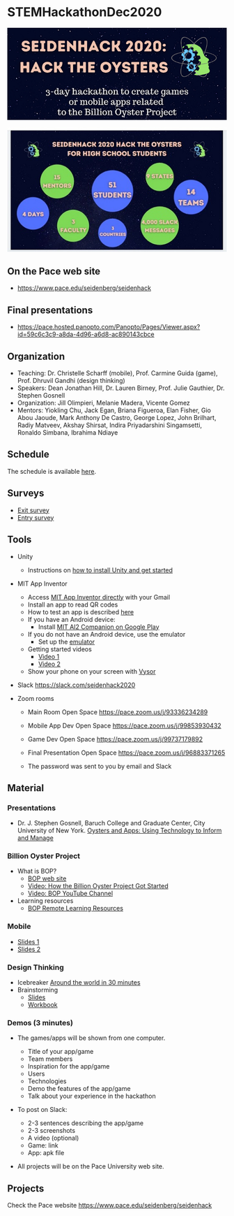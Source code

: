 # STEMHackathonDec2020

![banner](https://github.com/PACESTEM/STEMHackathonDec2020/blob/main/bannersmall.png)

![conclusion](https://github.com/PACESTEM/STEMHackathonDec2020/blob/main/conclusion.jpg)

## On the Pace web site

  * https://www.pace.edu/seidenberg/seidenhack

## Final presentations
  
  * https://pace.hosted.panopto.com/Panopto/Pages/Viewer.aspx?id=59c6c3c9-a8da-4d96-a6d8-ac890143cbce
  
## Organization

  * Teaching: Dr. Christelle Scharff (mobile), Prof. Carmine Guida (game), Prof. Dhruvil Gandhi (design thinking)
  * Speakers: Dean Jonathan Hill, Dr. Lauren Birney, Prof. Julie Gauthier, Dr. Stephen Gosnell
  * Organization: Jill Olimpieri, Melanie Madera, Vicente Gomez
  * Mentors: Yiokling	Chu, Jack	Egan, Briana	Figueroa, Elan Fisher, Gio	Abou Jaoude, Mark	Anthony De Castro, George Lopez, John	Brilhart, Radiy	Matveev, Akshay	Shirsat, Indira Priyadarshini Singamsetti, Ronaldo	Simbana, Ibrahima	Ndiaye

## Schedule

The schedule is available [here](https://bit.ly/2VkAGrO).

## Surveys

  * [Exit survey](https://bit.ly/seidenhack202exitsurvey)
  * [Entry survey]( https://bit.ly/seidenhack2020entrysurvey)
  
## Tools

* Unity
  * Instructions on [how to install Unity and get started](http://bit.ly/before_we_begin)
  
* MIT App Inventor
  * Access [MIT App Inventor directly](https://appinventor.mit.edu) with your Gmail
  * Install an app to read QR codes 
  * How to test an app is described [here](http://appinventor.mit.edu/explore/ai2/setup)
  * If you have an Android device:
    * Install [MIT AI2 Companion on Google Play](https://play.google.com/store/apps/details?id=edu.mit.appinventor.aicompanion3&hl=en_US&gl=US)
  * If you do not have an Android device, use the emulator
    * Set up the [emulator](https://appinventor.mit.edu/explore/ai2/setup-emulator.html)
  * Getting started videos
    * [Video 1](https://www.youtube.com/watch?v=Vdo8UdkgDD8&feature=youtu.be)
    * [Video 2](https://www.youtube.com/watch?v=0hikoCvM3oc&feature=youtu.be)
  * Show your phone on your screen with [Vysor](https://www.vysor.io/)
    
* Slack https://slack.com/seidenhack2020 

* Zoom rooms

  * Main Room Open Space https://pace.zoom.us/j/93336234289

  * Mobile App Dev Open Space https://pace.zoom.us/j/99853930432

  * Game Dev Open Space https://pace.zoom.us/j/99737179892

  * Final Presentation Open Space https://pace.zoom.us/j/96883371265
  
  * The password was sent to you by email and Slack

## Material

### Presentations

* Dr. J. Stephen Gosnell, Baruch College and Graduate Center, City University of New York. [Oysters and Apps: Using Technology to Inform and Manage](https://docs.google.com/presentation/d/1dhpejGG8HmXtLmuVXwrUyEAPPCEXho65_cwQdbSDlds/edit?usp=sharing)

### Billion Oyster Project

* What is BOP?
  * [BOP web site](https://www.billionoysterproject.org)
  * [Video: How the Billion Oyster Project Got Started](https://youtu.be/bIre6IK1YxQ)
  * [Video: BOP YouTube Channel](https://www.youtube.com/channel/UCu51XPII7JI7ANH_1xklViA)
* Learning resources
  * [BOP Remote Learning Resources](https://www.billionoysterproject.org/remote-learning)

### Mobile

* [Slides 1](https://bit.ly/seidenhack202mobileslides)
* [Slides 2](https://bit.ly/2VETou2)

### Design Thinking

* Icebreaker [Around the world in 30 minutes](https://app.mural.co/t/nycdesignfactory1093/m/nycdesignfactory1093/1606854430253/0aca98f85e1d9dd274a4a71efea14b035e516af1)
* Brainstorming 
   * [Slides](https://docs.google.com/presentation/d/18rDtfC5Vhfyxhsy8h1IkdcGlIVLq9ldzoFVSvKjTOdQ/edit?usp=sharing)
   * [Workbook](https://docs.google.com/presentation/d/1Sgq3FGRrQThIkexwynuEfodJZlkzFlL4xw_O4vK9FVQ/edit?usp=sharing)

### Demos (3 minutes)

  * The games/apps will be shown from one computer. 
    * Title of your app/game
    * Team members
    * Inspiration for the app/game
    * Users
    * Technologies
    * Demo the features of the app/game
    * Talk about your experience in the hackathon
  
  * To post on Slack:
    * 2-3 sentences describing the app/game
    * 2-3 screenshots
    * A video (optional)
    * Game: link
    * App: apk file
   
  * All projects will be on the Pace University web site.

## Projects

Check the Pace website https://www.pace.edu/seidenberg/seidenhack

